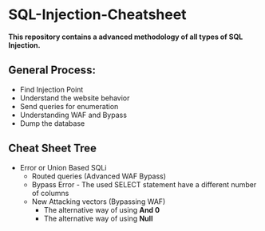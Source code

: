# SQL-Injection-Cheatsheet
**This repository contains a advanced methodology of all types of SQL Injection.**

## General Process:
- Find Injection Point
- Understand the website behavior
- Send queries for enumeration
- Understanding WAF and Bypass
- Dump the database

## Cheat Sheet Tree
- Error or Union Based SQLi
  - Routed queries (Advanced WAF Bypass)
  - Bypass Error - The used SELECT statement have a different number of columns
  - New Attacking vectors (Bypassing WAF)
    - The alternative way of using **And 0**
    - The alternative way of using **Null**
